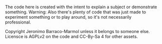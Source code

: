 The code here is created with the intent to explain a subject or demonstrate something.
Warning: Also there's plenty of code that was just made to experiment something or to play around, so it's not necessarily professional.

Copyright Jeronimo Barraco-Marmol unless it belongs to someone else.
Licensce is AGPLv2 on the code and CC-By-Sa 4 for other assets.
